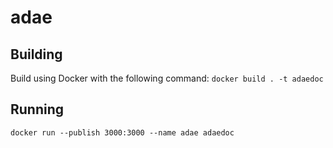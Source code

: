 # adae

## Building
Build using Docker with the following command:
```docker build . -t adaedoc```

## Running

```docker run --publish 3000:3000 --name adae adaedoc```